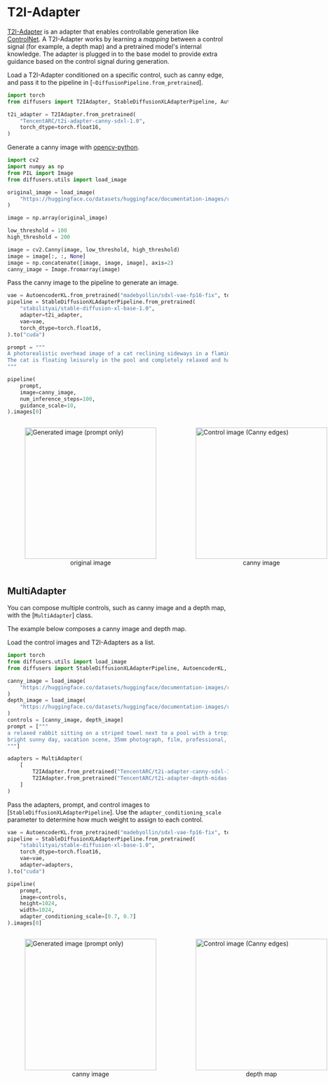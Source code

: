 <!--Copyright 2024 The HuggingFace Team. All rights reserved.

Licensed under the Apache License, Version 2.0 (the "License"); you may not use this file except in compliance with
the License. You may obtain a copy of the License at

http://www.apache.org/licenses/LICENSE-2.0

Unless required by applicable law or agreed to in writing, software distributed under the License is distributed on
an "AS IS" BASIS, WITHOUT WARRANTIES OR CONDITIONS OF ANY KIND, either express or implied. See the License for the
specific language governing permissions and limitations under the License.
-->

# T2I-Adapter

[T2I-Adapter](https://huggingface.co/papers/2302.08453) is an adapter that enables controllable generation like [ControlNet](./controlnet). A T2I-Adapter works by learning a *mapping* between a control signal (for example, a depth map) and a pretrained model's internal knowledge. The adapter is plugged in to the base model to provide extra guidance based on the control signal during generation.

Load a T2I-Adapter conditioned on a specific control, such as canny edge, and pass it to the pipeline in [`~DiffusionPipeline.from_pretrained`].

```py
import torch
from diffusers import T2IAdapter, StableDiffusionXLAdapterPipeline, AutoencoderKL

t2i_adapter = T2IAdapter.from_pretrained(
    "TencentARC/t2i-adapter-canny-sdxl-1.0",
    torch_dtype=torch.float16,
)
```

Generate a canny image with [opencv-python](https://github.com/opencv/opencv-python).

```py
import cv2
import numpy as np
from PIL import Image
from diffusers.utils import load_image

original_image = load_image(
    "https://huggingface.co/datasets/huggingface/documentation-images/resolve/main/diffusers/non-enhanced-prompt.png"
)

image = np.array(original_image)

low_threshold = 100
high_threshold = 200

image = cv2.Canny(image, low_threshold, high_threshold)
image = image[:, :, None]
image = np.concatenate([image, image, image], axis=2)
canny_image = Image.fromarray(image)
```

Pass the canny image to the pipeline to generate an image.

```py
vae = AutoencoderKL.from_pretrained("madebyollin/sdxl-vae-fp16-fix", torch_dtype=torch.float16)
pipeline = StableDiffusionXLAdapterPipeline.from_pretrained(
    "stabilityai/stable-diffusion-xl-base-1.0",
    adapter=t2i_adapter,
    vae=vae,
    torch_dtype=torch.float16,
).to("cuda")

prompt = """
A photorealistic overhead image of a cat reclining sideways in a flamingo pool floatie holding a margarita. 
The cat is floating leisurely in the pool and completely relaxed and happy.
"""

pipeline(
    prompt, 
    image=canny_image,
    num_inference_steps=100, 
    guidance_scale=10,
).images[0]
```

<div style="display: flex; gap: 10px; justify-content: space-around; align-items: flex-end;">
  <figure>
    <img src="https://huggingface.co/datasets/huggingface/documentation-images/resolve/main/diffusers/non-enhanced-prompt.png" width="300" alt="Generated image (prompt only)"/>
    <figcaption style="text-align: center;">original image</figcaption>
  </figure>
  <figure>
    <img src="https://huggingface.co/datasets/huggingface/documentation-images/resolve/main/diffusers/canny-cat.png" width="300" alt="Control image (Canny edges)"/>
    <figcaption style="text-align: center;">canny image</figcaption>
  </figure>
  <figure>
    <img src="https://huggingface.co/datasets/huggingface/documentation-images/resolve/main/diffusers/t2i-canny-cat-generated.png" width="300" alt="Generated image (ControlNet + prompt)"/>
    <figcaption style="text-align: center;">generated image</figcaption>
  </figure>
</div>

## MultiAdapter

You can compose multiple controls, such as canny image and a depth map, with the [`MultiAdapter`] class.

The example below composes a canny image and depth map.

Load the control images and T2I-Adapters as a list.

```py
import torch
from diffusers.utils import load_image
from diffusers import StableDiffusionXLAdapterPipeline, AutoencoderKL, MultiAdapter, T2IAdapter

canny_image = load_image(
    "https://huggingface.co/datasets/huggingface/documentation-images/resolve/main/diffusers/canny-cat.png"
)
depth_image = load_image(
    "https://huggingface.co/datasets/huggingface/documentation-images/resolve/main/diffusers/sdxl_depth_image.png"
)
controls = [canny_image, depth_image]
prompt = ["""
a relaxed rabbit sitting on a striped towel next to a pool with a tropical drink nearby, 
bright sunny day, vacation scene, 35mm photograph, film, professional, 4k, highly detailed
"""]

adapters = MultiAdapter(
    [
        T2IAdapter.from_pretrained("TencentARC/t2i-adapter-canny-sdxl-1.0", torch_dtype=torch.float16),
        T2IAdapter.from_pretrained("TencentARC/t2i-adapter-depth-midas-sdxl-1.0", torch_dtype=torch.float16),
    ]
)
```

Pass the adapters, prompt, and control images to [`StableDiffusionXLAdapterPipeline`]. Use the `adapter_conditioning_scale` parameter to determine how much weight to assign to each control.

```py
vae = AutoencoderKL.from_pretrained("madebyollin/sdxl-vae-fp16-fix", torch_dtype=torch.float16)
pipeline = StableDiffusionXLAdapterPipeline.from_pretrained(
    "stabilityai/stable-diffusion-xl-base-1.0",
    torch_dtype=torch.float16,
    vae=vae,
    adapter=adapters,
).to("cuda")

pipeline(
    prompt,
    image=controls,
    height=1024,
    width=1024,
    adapter_conditioning_scale=[0.7, 0.7]
).images[0]
```

<div style="display: flex; gap: 10px; justify-content: space-around; align-items: flex-end;">
  <figure>
    <img src="https://huggingface.co/datasets/huggingface/documentation-images/resolve/main/diffusers/canny-cat.png" width="300" alt="Generated image (prompt only)"/>
    <figcaption style="text-align: center;">canny image</figcaption>
  </figure>
  <figure>
    <img src="https://huggingface.co/datasets/huggingface/documentation-images/resolve/main/diffusers/sdxl_depth_image.png" width="300" alt="Control image (Canny edges)"/>
    <figcaption style="text-align: center;">depth map</figcaption>
  </figure>
  <figure> 
    <img src="https://huggingface.co/datasets/huggingface/documentation-images/resolve/main/diffusers/t2i-multi-rabbit.png" width="300" alt="Generated image (ControlNet + prompt)"/>
    <figcaption style="text-align: center;">generated image</figcaption>
  </figure>
</div>